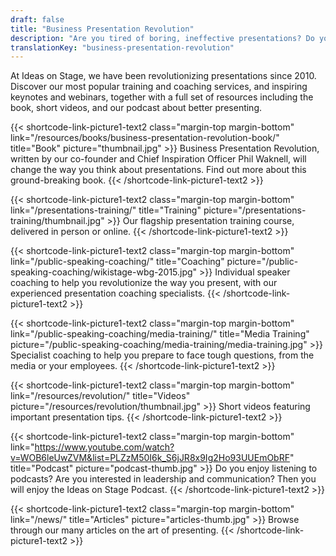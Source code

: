 ```yaml
---
draft: false
title: "Business Presentation Revolution"
description: "Are you tired of boring, ineffective presentations? Do you want to stand out through effective communication? It’s time to join the Business Presentation Revolution."
translationKey: "business-presentation-revolution"
---
```


At Ideas on Stage, we have been revolutionizing presentations since 2010. Discover our most popular training and coaching services, and inspiring keynotes and webinars, together with a full set of resources including the book, short videos, and our podcast about better presenting.

{{< shortcode-link-picture1-text2
  class="margin-top margin-bottom"
  link="/resources/books/business-presentation-revolution-book/"
  title="Book"
  picture="thumbnail.jpg" >}}
Business Presentation Revolution, written by our co-founder and Chief Inspiration Officer Phil Waknell, will change the way you think about presentations. Find out more about this ground-breaking book.
{{< /shortcode-link-picture1-text2 >}} 

{{< shortcode-link-picture1-text2
  class="margin-top margin-bottom"
  link="/presentations-training/"
  title="Training"
  picture="/presentations-training/thumbnail.jpg" >}}
Our flagship presentation training course, delivered in person or online.
{{< /shortcode-link-picture1-text2 >}}

{{< shortcode-link-picture1-text2
  class="margin-top margin-bottom"
  link="/public-speaking-coaching/"
  title="Coaching"
  picture="/public-speaking-coaching/wikistage-wbg-2015.jpg" >}}
Individual speaker coaching to help you revolutionize the way you present, with our experienced presentation coaching specialists.
{{< /shortcode-link-picture1-text2 >}}

{{< shortcode-link-picture1-text2
  class="margin-top margin-bottom"
  link="/public-speaking-coaching/media-training/"
  title="Media Training"
  picture="/public-speaking-coaching/media-training/media-training.jpg" >}}
Specialist coaching to help you prepare to face tough questions, from the media or your employees.
{{< /shortcode-link-picture1-text2 >}}

{{< shortcode-link-picture1-text2
  class="margin-top margin-bottom"
  link="/resources/revolution/"
  title="Videos"
  picture="/resources/revolution/thumbnail.jpg" >}}
Short videos featuring important presentation tips.
{{< /shortcode-link-picture1-text2 >}} 

{{< shortcode-link-picture1-text2
  class="margin-top margin-bottom"
  link="https://www.youtube.com/watch?v=WOB6leUwZVM&list=PLZzM50I6k_S6jJR8x9Ig2Ho93UUEmObRF"
  title="Podcast"
  picture="podcast-thumb.jpg" >}}
Do you enjoy listening to podcasts? Are you interested in leadership and communication? Then you will enjoy the Ideas on Stage Podcast.
{{< /shortcode-link-picture1-text2 >}}

{{< shortcode-link-picture1-text2
  class="margin-top margin-bottom"
  link="/news/"
  title="Articles"
  picture="articles-thumb.jpg" >}}
Browse through our many articles on the art of presenting.
{{< /shortcode-link-picture1-text2 >}}
